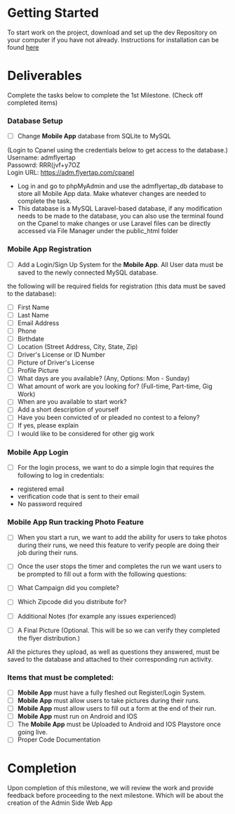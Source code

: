 # Getting Started
To start work on the project, download and set up the dev Repository on your computer if you have not already.
Instructions for installation can be found [here](https://github.com/702Padmin/Flyertap-Distributor/blob/dev/Installation.md)

# Deliverables
Complete the tasks below to complete the 1st Milestone. (Check off completed items)

### Database Setup
- [ ] Change **Mobile App** database from SQLite to MySQL

(Login to Cpanel using the credentials below to get access to the database.)<br>
Username: admflyertap <br>
Passowrd: RRR(jvf+y7OZ  <br>
Login URL: https://adm.flyertap.com/cpanel <br>

- Log in and go to phpMyAdmin and use the admflyertap_db database to store all Mobile App data. Make whatever changes are needed to complete the task.
- This database is a MySQL Laravel-based database, if any modification needs to be made to the database, you can also use the terminal found on the Cpanel to make changes or use Laravel files can be directly accessed via File Manager under the public_html folder

### Mobile App Registration
- [ ] Add a Login/Sign Up System  for the **Mobile App**. All User data must be saved to the newly connected MySQL database.

the following will be required fields for registration (this data must be saved to the database): 
- [ ] First Name
- [ ] Last Name
- [ ] Email Address
- [ ] Phone
- [ ] Birthdate
- [ ] Location (Street Address, City, State, Zip) 
- [ ] Driver's License or ID Number
- [ ] Picture of Driver's License
- [ ] Profile Picture
- [ ] What days are you available? (Any, Options: Mon - Sunday)
- [ ] What amount of work are you looking for? (Full-time, Part-time, Gig Work)
- [ ] When are you available to start work?
- [ ] Add a short description of yourself
- [ ] Have you been convicted of or pleaded no contest to a felony?
- [ ] If yes, please explain
- [ ] I would like to be considered for other gig work 

### Mobile App Login
- [ ] For the login process, we want to do a simple login that requires the following to log in credentials:
- registered email
- verification code that is sent to their email
- No password required 

### Mobile App Run tracking Photo Feature
- [ ] When you start a run, we want to add the ability for users to take photos during their runs, we need this feature to verify people are doing their job during their runs.

- [ ] Once the user stops the timer and completes the run we want users to be prompted to fill out a form with the following questions:
- [ ] What Campaign did you complete?
- [ ] Which Zipcode did you distribute for?
- [ ] Additional Notes (for example any issues experienced)
- [ ] A Final Picture (Optional. This will be so we can verify they completed the flyer distribution.)

All the pictures they upload, as well as questions they answered, must be saved to the database and attached to their corresponding run activity.

### Items that must be completed:
- [ ] **Mobile App** must have a fully fleshed out Register/Login System.
- [ ] **Mobile App** must allow users to take pictures during their runs.
- [ ] **Mobile App** must allow users to fill out a form at the end of their run. 
- [ ] **Mobile App** must run on Android and IOS
- [ ] The **Mobile App** must be Uploaded to Android and IOS Playstore once going live.
- [ ] Proper Code Documentation

# Completion
Upon completion of this milestone, we will review the work and provide feedback before proceeding to the next milestone.
Which will be about the creation of the Admin Side Web App
